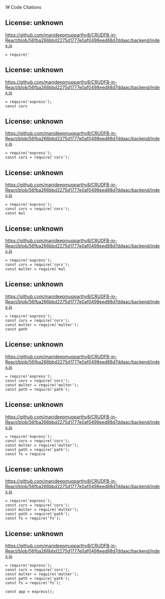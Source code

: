 1# Code Citations

## License: unknown
https://github.com/manideepmupparthy8/CRUDFB-in-React/blob/56fba266bbd2275d1777e0af0498eed88d7ddaac/backend/index.js

```
= require('
```


## License: unknown
https://github.com/manideepmupparthy8/CRUDFB-in-React/blob/56fba266bbd2275d1777e0af0498eed88d7ddaac/backend/index.js

```
= require('express');
const cors
```


## License: unknown
https://github.com/manideepmupparthy8/CRUDFB-in-React/blob/56fba266bbd2275d1777e0af0498eed88d7ddaac/backend/index.js

```
= require('express');
const cors = require('cors');
```


## License: unknown
https://github.com/manideepmupparthy8/CRUDFB-in-React/blob/56fba266bbd2275d1777e0af0498eed88d7ddaac/backend/index.js

```
= require('express');
const cors = require('cors');
const mul
```


## License: unknown
https://github.com/manideepmupparthy8/CRUDFB-in-React/blob/56fba266bbd2275d1777e0af0498eed88d7ddaac/backend/index.js

```
= require('express');
const cors = require('cors');
const multer = require('mul
```


## License: unknown
https://github.com/manideepmupparthy8/CRUDFB-in-React/blob/56fba266bbd2275d1777e0af0498eed88d7ddaac/backend/index.js

```
= require('express');
const cors = require('cors');
const multer = require('multer');
const path
```


## License: unknown
https://github.com/manideepmupparthy8/CRUDFB-in-React/blob/56fba266bbd2275d1777e0af0498eed88d7ddaac/backend/index.js

```
= require('express');
const cors = require('cors');
const multer = require('multer');
const path = require('path');
```


## License: unknown
https://github.com/manideepmupparthy8/CRUDFB-in-React/blob/56fba266bbd2275d1777e0af0498eed88d7ddaac/backend/index.js

```
= require('express');
const cors = require('cors');
const multer = require('multer');
const path = require('path');
const fs = require
```


## License: unknown
https://github.com/manideepmupparthy8/CRUDFB-in-React/blob/56fba266bbd2275d1777e0af0498eed88d7ddaac/backend/index.js

```
= require('express');
const cors = require('cors');
const multer = require('multer');
const path = require('path');
const fs = require('fs');
```


## License: unknown
https://github.com/manideepmupparthy8/CRUDFB-in-React/blob/56fba266bbd2275d1777e0af0498eed88d7ddaac/backend/index.js

```
= require('express');
const cors = require('cors');
const multer = require('multer');
const path = require('path');
const fs = require('fs');

const app = express();
```

